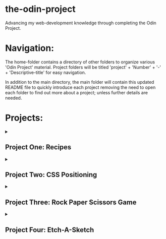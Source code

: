 # the-odin-project
<p>Advancing my web-development knowledge through completing the Odin Project.</p>

<h1>Navigation:</h1>
<p>The home-folder contains a directory of other folders to organize various 'Odin Project' material. Project folders will be titled 'project' + 'Number' + '-' + 'Descriptive-title' for easy navigation.</p>
<p>In addition to the main directory, the main folder will contain this updated README file to quickly introduce each project removing the need to open each folder to find out more about a project; unless further details are needed.</p>

<h1>Projects:</h1>

<details style="margin-bottom: 0px">
<summary><h2>Project One: Recipes</h2></summary>
<p>Project one demonstrates my understanding of HTML for adding content and structuring web-pages, this is a simple project simply to introduce the concept of HTML to new learners.</p>
<p>The project details are as follows:</p>
<ul>
<li><p>Create an unstyled web-page acting as a directory for other pages of recipes.<br>This demonstrates the following:</p>
<ol>
<li>An understanding of HTML structure and syntax, specifically tags such as Headings, Paragraphs, Links, and Lists.</li>
</li>
</ol>
</ul>
<br>
<a href="https://evan-alewine.github.io/the-odin-project/project1-Recipes/">Project Live Preview</a>
</details>

<details style="margin-bottom: 0px">
<summary><h2>Project Two: CSS Positioning</h2></summary>
<p>Project two demonstrates my understanding of CSS for styling web-pages and positioning content.</p>
<p>The project details are as follows:</p>
<ul>
<li><p>Create an styled web-page to represent <a href="https://cdn.statically.io/gh/TheOdinProject/curriculum/81a5d553f4073e593d23a6ab00d50eef8620796d/foundations/html_css/project/imgs/01.png">this page</a><br>This demonstrates the following:</p>
<ol>
<li>An understanding of CSS Positioning, including properties like display, padding, margins, and especially flex properties. </li>
</li>
<li>CSS formatting, and decoration with colors, borders, buttons, variable inputs var(--theme), and font changes.
</ol>
<br>
<p>Between this and project one, we have demonstrated a solid understanding of creating static websites.
</ul>
<br>
<a href="https://evan-alewine.github.io/the-odin-project/project2-CSSPosition/">Project Live Preview</a>
</details>

<details style="margin-bottom: 0px">
<summary><h2>Project Three: Rock Paper Scissors Game</h2></summary>
<p>Project Three demonstrates my understanding of JavaScript for modifying webpages on the user-end. While the project instructions wanted a text based game, I decided to go with a more UI focused vision.</p>
<p>The project details are as follows:</p>
<ul>
<li>Create a Rock Paper Scissors game, that randomly chooses the computer choice, takes the user input for the player choice, and determines the match outcome.
<ol>
<li>Create HTML Inputs, namely Radio Buttons to operate as User-Input</li>
<li>Use JavaScript to access HTML Elements by ID or Class, to conditionally modify CSS Styling, Classes, and Contents.</li>
<li>Use for-loop to adjust all elements with specified class, and nested IF statements to determine match outcome.</li>
</ol>
</li>
</ul>
<br>
<a href="https://evan-alewine.github.io/the-odin-project/project3-RockPaperScissors/">Project Live Preview</a>
</details>

<details style="margin-bottom: 0px;">
<summary><h2>Project Four: Etch-A-Sketch</h2></summary>
<p>Project Four demonstrates my understanding of JavaScript for modifying webpages on the user-end based on listeners rather than nested if statements and user input.</p>
<p>The project details are as follows:</p>
<ul>
<li>Create a user input to select the size of a grid that would be created by and added to the DOM by JavaScript, when the user hovers over the created grid that cell should turn dark.
<ol>
<li>Create HTML Inputs, namely a number-field, and reference that value in JavaScript</li>
<li>Use an iterating for-loop to add the correct number of cells and rows to a flex-box display, creating a grid.
<ol><li>Note: The use of display: grid; was against the project instructions.</li></ol></li>
<li>Add an event listener that modifies the color of created divs when the user mouses over them.</li>
</ol>
</li>
</ul>
<br>
<br>
<a href="https://evan-alewine.github.io/the-odin-project/project4-EtchASketch/">Project Live Preview</a>
</details>

